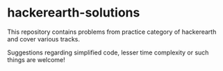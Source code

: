 # hackerearth-solutions

This repository contains problems from practice category of hackerearth and cover various tracks.

Suggestions regarding simplified code, lesser time complexity or such things are welcome!
